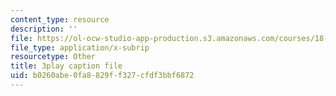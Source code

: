 ```yaml
---
content_type: resource
description: ''
file: https://ol-ocw-studio-app-production.s3.amazonaws.com/courses/18-01sc-single-variable-calculus-fall-2010/b0260abe0fa8829ff327cfdf3bbf6872_wOHrNt9ScYs.srt
file_type: application/x-subrip
resourcetype: Other
title: 3play caption file
uid: b0260abe-0fa8-829f-f327-cfdf3bbf6872
---
```

